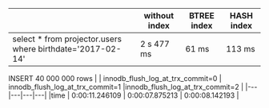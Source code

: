 |   | without index  | BTREE index  | HASH index  |   
|---|---|---|---|
|select * from projector.users where birthdate='2017-02-14' | 2 s 477 ms  | 61 ms | 113 ms |   


INSERT 40 000 000 rows
|    | innodb_flush_log_at_trx_commit=0 | innodb_flush_log_at_trx_commit=1 |innodb_flush_log_at_trx_commit=2 |
|---|---|---|---|
|time   | 0:00:11.246109  | 0:00:07.875213  | 0:00:08.142193 |